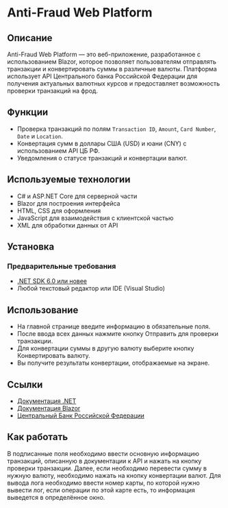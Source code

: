 # Anti-Fraud Web Platform

## Описание

Anti-Fraud Web Platform — это веб-приложение, разработанное с использованием Blazor, которое позволяет пользователям отправлять транзакции и конвертировать суммы в различные валюты. Платформа использует API Центрального банка Российской Федерации для получения актуальных валютных курсов и предоставляет возможность проверки транзакций на фрод.

## Функции

- Проверка транзакций по полям `Transaction ID`, `Amount`, `Card Number`, `Date` и `Location`.
- Конвертация сумм в доллары США (USD) и юани (CNY) с использованием API ЦБ РФ.
- Уведомления о статусе транзакций и конвертации валют.

## Используемые технологии

- C# и ASP.NET Core для серверной части
- Blazor для построения интерфейса
- HTML, CSS для оформления
- JavaScript для взаимодействия с клиентской частью
- XML для обработки данных от API

## Установка

### Предварительные требования

- [.NET SDK 6.0 или новее](https://dotnet.microsoft.com/download)
- Любой текстовый редактор или IDE (Visual Studio)

## Использование

- На главной странице введите информацию в обязательные поля.
- После ввода всех данных нажмите кнопку Отправить для проверки транзакции.
- Для конвертации суммы в другую валюту выберите кнопку Конвертировать валюту.
- Вы получите результаты конвертации, отображаемые на экране.

## Ссылки

- [Документация .NET](https://docs.microsoft.com/dotnet/)
- [Документация Blazor](https://docs.microsoft.com/aspnet/core/blazor/?view=aspnetcore-6.0)
- [Центральный Банк Российской Федерации](https://www.cbr.ru/)

## Как работать
В подписанные поля необходимо ввести основную информацию транзакций, описанную в документации к API и нажать на кнопку проверки транзакции. Далее, если необходимо перевести сумму в нужную валюту, необходимо нажать на кнопку конвертации валют.
Для вывода лога необходимо ввести номер карты, по которой нужно вывести лог, если операции по этой карте есть, то информация выведется в определённое окно.


